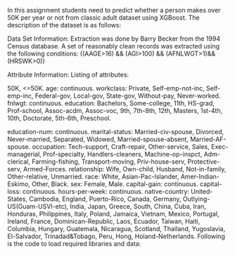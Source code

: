 In this assignment students need to predict whether a person makes over 50K per year or not from classic adult dataset using XGBoost. The description of the dataset is as follows:

Data Set Information: Extraction was done by Barry Becker from the 1994 Census database. A set of reasonably clean records was extracted using the following conditions: ((AAGE>16) && (AGI>100) && (AFNLWGT>1)&& (HRSWK>0))

Attribute Information: Listing of attributes:

50K, <=50K. age: continuous. workclass: Private, Self-emp-not-inc, Self-emp-inc, Federal-gov, Local-gov, State-gov, Without-pay, Never-worked. fnlwgt: continuous. education: Bachelors, Some-college, 11th, HS-grad, Prof-school, Assoc-acdm, Assoc-voc, 9th, 7th-8th, 12th, Masters, 1st-4th, 10th, Doctorate, 5th-6th, Preschool.

education-num: continuous. marital-status: Married-civ-spouse, Divorced, Never-married, Separated, Widowed, Married-spouse-absent, Married-AF-spouse. occupation: Tech-support, Craft-repair, Other-service, Sales, Exec-managerial, Prof-specialty, Handlers-cleaners, Machine-op-inspct, Adm-clerical, Farming-fishing, Transport-moving, Priv-house-serv, Protective-serv, Armed-Forces. relationship: Wife, Own-child, Husband, Not-in-family, Other-relative, Unmarried. race: White, Asian-Pac-Islander, Amer-Indian-Eskimo, Other, Black. sex: Female, Male. capital-gain: continuous. capital-loss: continuous. hours-per-week: continuous. native-country: United-States, Cambodia, England, Puerto-Rico, Canada, Germany, Outlying-US(Guam-USVI-etc), India, Japan, Greece, South, China, Cuba, Iran, Honduras, Philippines, Italy, Poland, Jamaica, Vietnam, Mexico, Portugal, Ireland, France, Dominican-Republic, Laos, Ecuador, Taiwan, Haiti, Columbia, Hungary, Guatemala, Nicaragua, Scotland, Thailand, Yugoslavia, El-Salvador, Trinadad&Tobago, Peru, Hong, Holand-Netherlands. Following is the code to load required libraries and data:
